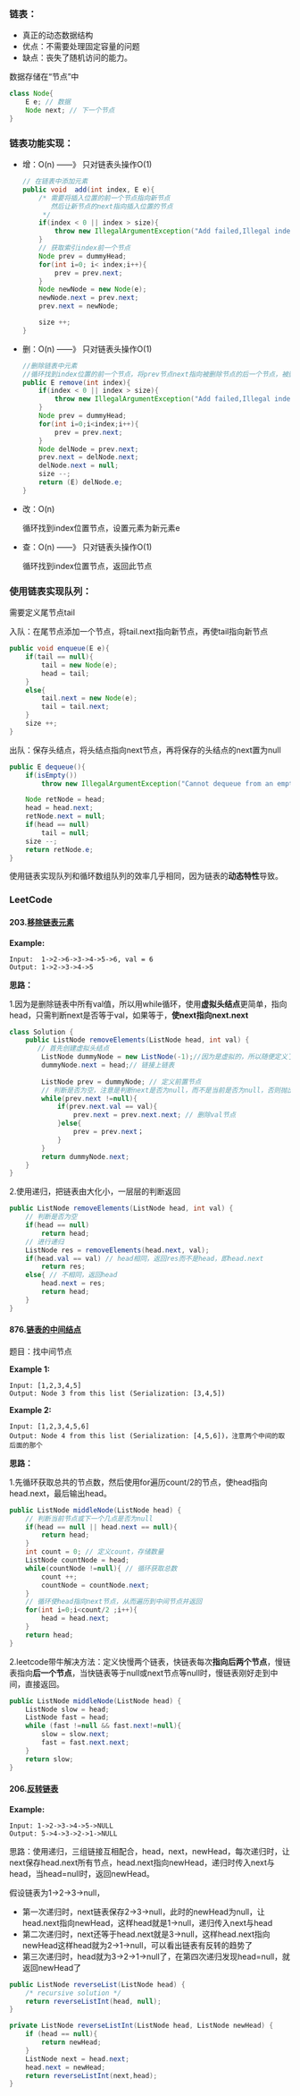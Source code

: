 ### 链表：

- 真正的动态数据结构
- 优点：不需要处理固定容量的问题
- 缺点：丧失了随机访问的能力。

数据存储在“节点”中

```java
class Node{
    E e; // 数据
    Node next; // 下一个节点
}
```



### 链表功能实现：

- 增：O(n) ——》 只对链表头操作O(1)

  ```java
  // 在链表中添加元素
  public void  add(int index, E e){
      /* 需要将插入位置的前一个节点指向新节点
         然后让新节点的next指向插入位置的节点
       */
      if(index < 0 || index > size){
          throw new IllegalArgumentException("Add failed,Illegal index.");
      }
      // 获取索引index前一个节点
      Node prev = dummyHead;
      for(int i=0; i< index;i++){
          prev = prev.next;
      }
      Node newNode = new Node(e);
      newNode.next = prev.next;
      prev.next = newNode;
  
      size ++;
  }
  ```

- 删：O(n) ——》 只对链表头操作O(1)

  ```java
  //删除链表中元素
  //循环找到index位置的前一个节点，将prev节点next指向被删除节点的后一个节点，被删除节点设置next为null，断开与链表的链接。
  public E remove(int index){
      if(index < 0 || index > size){
          throw new IllegalArgumentException("Add failed,Illegal index.");
      }
      Node prev = dummyHead;
      for(int i=0;i<index;i++){
          prev = prev.next;
      }
      Node delNode = prev.next;
      prev.next = delNode.next;
      delNode.next = null;
      size --;
      return (E) delNode.e;
  }
  ```

- 改：O(n)

  循环找到index位置节点，设置元素为新元素e

- 查：O(n) ——》 只对链表头操作O(1)

  循环找到index位置节点，返回此节点


### 使用链表实现队列：

需要定义尾节点tail

入队：在尾节点添加一个节点，将tail.next指向新节点，再使tail指向新节点

```java
public void enqueue(E e){
    if(tail == null){
        tail = new Node(e);
        head = tail;
    }
    else{
        tail.next = new Node(e);
        tail = tail.next;
    }
    size ++;
}
```

出队：保存头结点，将头结点指向next节点，再将保存的头结点的next置为null

```java
public E dequeue(){
    if(isEmpty())
        throw new IllegalArgumentException("Cannot dequeue from an empty queue.");

    Node retNode = head;
    head = head.next;
    retNode.next = null;
    if(head == null)
        tail = null;
    size --;
    return retNode.e;
}
```

使用链表实现队列和循环数组队列的效率几乎相同，因为链表的**动态特性**导致。



### LeetCode

#### 203.[移除链表元素](https://leetcode-cn.com/problems/remove-linked-list-elements)

**Example:**

```
Input:  1->2->6->3->4->5->6, val = 6
Output: 1->2->3->4->5
```

**思路：**

1.因为是删除链表中所有val值，所以用while循环，使用**虚拟头结点**更简单，指向head，只需判断next是否等于val，如果等于，**使next指向next.next**        

```java
class Solution {
    public ListNode removeElements(ListNode head, int val) {
       // 首先创建虚拟头结点
        ListNode dummyNode = new ListNode(-1);//因为是虚拟的，所以随便定义了val
        dummyNode.next = head;// 链接上链表
        
        ListNode prev = dummyNode; // 定义前置节点
        // 判断是否为空，注意是判断next是否为null，而不是当前是否为null，否则抛出空指针异常
        while(prev.next !=null){
            if(prev.next.val == val){ 
                prev.next = prev.next.next; // 删除val节点
            }else{
                prev = prev.next；
            }
        }
        return dummyNode.next;
    }
}	
```

2.使用递归，把链表由大化小，一层层的判断返回

```java
public ListNode removeElements(ListNode head, int val) {
	// 判断是否为空
    if(head == null)
        return head;
	// 进行递归
    ListNode res = removeElements(head.next, val);
    if(head.val == val) // head相同，返回res而不是head，即head.next
        return res;
    else{ // 不相同，返回head
        head.next = res;
        return head;
    }
}
```



#### 876.[链表的中间结点](https://leetcode-cn.com/problems/middle-of-the-linked-list)

题目：找中间节点

**Example 1:**

```
Input: [1,2,3,4,5]
Output: Node 3 from this list (Serialization: [3,4,5])
```

**Example 2:**

```
Input: [1,2,3,4,5,6]
Output: Node 4 from this list (Serialization: [4,5,6])，注意两个中间的取后面的那个
```

**思路：**

1.先循环获取总共的节点数，然后使用for遍历count/2的节点，使head指向head.next，最后输出head。

```java
public ListNode middleNode(ListNode head) {
    // 判断当前节点或下一个几点是否为null
    if(head == null || head.next == null){
        return head;
    }
    int count = 0; // 定义count，存储数量
    ListNode countNode = head;
    while(countNode !=null){ // 循环获取总数
        count ++;
        countNode = countNode.next;
    }
    // 循环使head指向next节点，从而遍历到中间节点并返回
    for(int i=0;i<count/2 ;i++){
        head = head.next;
    }
    return head;
}
```

2.leetcode带牛解决方法：定义快慢两个链表，快链表每次**指向后两个节点**，慢链表指向**后一个节点**，当快链表等于null或next节点等null时，慢链表刚好走到中间，直接返回。

```java
public ListNode middleNode(ListNode head) {
    ListNode slow = head;
    ListNode fast = head;
    while (fast !=null && fast.next!=null){
        slow = slow.next;
        fast = fast.next.next;
    }
    return slow;
}
```

#### **206.[反转链表](https://leetcode-cn.com/problems/reverse-linked-list)**

**Example:**

```
Input: 1->2->3->4->5->NULL
Output: 5->4->3->2->1->NULL
```

思路：使用递归，三组链接互相配合，head，next，newHead，每次递归时，让next保存head.next所有节点，head.next指向newHead，递归时传入next与head，当head=null时，返回newHead。

假设链表为1->2->3->null，

- 第一次递归时，next链表保存2->3->null，此时的newHead为null，让head.next指向newHead，这样head就是1->null，递归传入next与head
- 第二次递归时，next还等于head.next就是3->null，这样head.next指向newHead这样head就为2->1->null，可以看出链表有反转的趋势了
- 第三次递归时，head就为3->2->1->null了，在第四次递归发现head=null，就返回newHead了

```java
public ListNode reverseList(ListNode head) {
    /* recursive solution */
    return reverseListInt(head, null);
}

private ListNode reverseListInt(ListNode head, ListNode newHead) {
    if (head == null){
        return newHead;
    }
    ListNode next = head.next;
    head.next = newHead;
    return reverseListInt(next,head);
}
```